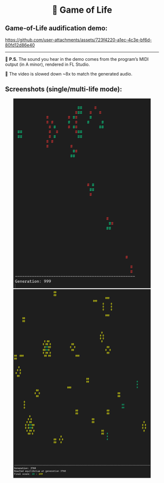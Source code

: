 <h1 align="center">🌱 Game of Life</h1>

## Game-of-Life audification demo:

https://github.com/user-attachments/assets/723f4220-a1ec-4c3e-bf6d-80fd12d86e40

---
📌 **P.S.** The sound you hear in the demo comes from the program’s MIDI output (in A minor), rendered in FL Studio.

🎼 The video is slowed down ~8x to match the generated audio.

## Screenshots (single/multi-life mode):
<p align="center">
  <img src="assets/Capture.PNG"       alt="Game of Life preview" width="450">
  <img src="assets/Capture-multi.PNG" alt="Game of Life multi"   width="450">
</p>


